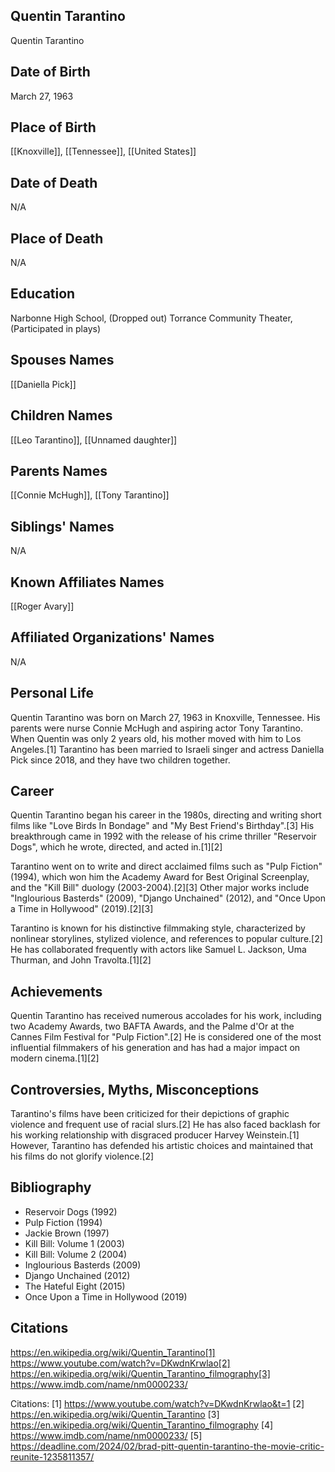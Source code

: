 ## Quentin Tarantino
Quentin Tarantino

## Date of Birth
March 27, 1963

## Place of Birth
[[Knoxville]], [[Tennessee]], [[United States]]

## Date of Death
N/A

## Place of Death
N/A

## Education
Narbonne High School, (Dropped out)
Torrance Community Theater, (Participated in plays)

## Spouses Names
[[Daniella Pick]]

## Children Names
[[Leo Tarantino]], [[Unnamed daughter]]

## Parents Names
[[Connie McHugh]], [[Tony Tarantino]]

## Siblings' Names
N/A

## Known Affiliates Names
[[Roger Avary]]

## Affiliated Organizations' Names
N/A

## Personal Life
Quentin Tarantino was born on March 27, 1963 in Knoxville, Tennessee. His parents were nurse Connie McHugh and aspiring actor Tony Tarantino. When Quentin was only 2 years old, his mother moved with him to Los Angeles.[1] Tarantino has been married to Israeli singer and actress Daniella Pick since 2018, and they have two children together.

## Career
Quentin Tarantino began his career in the 1980s, directing and writing short films like "Love Birds In Bondage" and "My Best Friend's Birthday".[3] His breakthrough came in 1992 with the release of his crime thriller "Reservoir Dogs", which he wrote, directed, and acted in.[1][2] 

Tarantino went on to write and direct acclaimed films such as "Pulp Fiction" (1994), which won him the Academy Award for Best Original Screenplay, and the "Kill Bill" duology (2003-2004).[2][3] Other major works include "Inglourious Basterds" (2009), "Django Unchained" (2012), and "Once Upon a Time in Hollywood" (2019).[2][3]

Tarantino is known for his distinctive filmmaking style, characterized by nonlinear storylines, stylized violence, and references to popular culture.[2] He has collaborated frequently with actors like Samuel L. Jackson, Uma Thurman, and John Travolta.[1][2]

## Achievements
Quentin Tarantino has received numerous accolades for his work, including two Academy Awards, two BAFTA Awards, and the Palme d'Or at the Cannes Film Festival for "Pulp Fiction".[2] He is considered one of the most influential filmmakers of his generation and has had a major impact on modern cinema.[1][2]

## Controversies, Myths, Misconceptions
Tarantino's films have been criticized for their depictions of graphic violence and frequent use of racial slurs.[2] He has also faced backlash for his working relationship with disgraced producer Harvey Weinstein.[1] However, Tarantino has defended his artistic choices and maintained that his films do not glorify violence.[2]

## Bibliography
- Reservoir Dogs (1992)
- Pulp Fiction (1994)
- Jackie Brown (1997)
- Kill Bill: Volume 1 (2003)
- Kill Bill: Volume 2 (2004)
- Inglourious Basterds (2009)
- Django Unchained (2012)
- The Hateful Eight (2015)
- Once Upon a Time in Hollywood (2019)

## Citations 
https://en.wikipedia.org/wiki/Quentin_Tarantino[1] https://www.youtube.com/watch?v=DKwdnKrwlao[2] https://en.wikipedia.org/wiki/Quentin_Tarantino_filmography[3] https://www.imdb.com/name/nm0000233/

Citations:
[1] https://www.youtube.com/watch?v=DKwdnKrwlao&t=1
[2] https://en.wikipedia.org/wiki/Quentin_Tarantino
[3] https://en.wikipedia.org/wiki/Quentin_Tarantino_filmography
[4] https://www.imdb.com/name/nm0000233/
[5] https://deadline.com/2024/02/brad-pitt-quentin-tarantino-the-movie-critic-reunite-1235811357/
